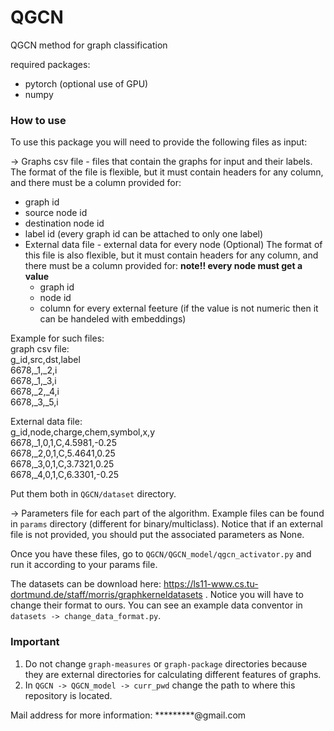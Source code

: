 # QGCN

QGCN method for graph classification

required packages:
- pytorch (optional use of GPU)
- numpy

### How to use 

To use this package you will need to provide the following files as input:

-> Graphs csv file - files that contain the graphs for input and their labels.
  The format of the file is flexible, but it must contain headers for any column, and there must be a column provided for:
  - graph id
  - source node id
  - destination node id
  - label id (every graph id can be attached to only one label)
- External data file - external data for every node (Optional)
    The format of this file is also flexible, but it must contain headers for any column, and there must be a column provided for:
    **note!! every node must get a value**
    - graph id
    - node id
    - column for every external feeture (if the value is not numeric then it can be handeled with embeddings)
<p>   
Example for such files: <br>
graph csv file: <br>
g_id,src,dst,label <br>
6678,_1,_2,i <br>
6678,_1,_3,i <br>
6678,_2,_4,i <br>
6678,_3,_5,i

<p>
External data file: <br>
g_id,node,charge,chem,symbol,x,y <br>
6678,_1,0,1,C,4.5981,-0.25 <br>
6678,_2,0,1,C,5.4641,0.25 <br>
6678,_3,0,1,C,3.7321,0.25 <br>
6678,_4,0,1,C,6.3301,-0.25 <br>

Put them both in `QGCN/dataset` directory.

-> Parameters file for each part of the algorithm. Example files can be found in `params` directory (different for binary/multiclass). Notice that if an external file is not 
provided, you should put the associated parameters as None.

Once you have these files, go to `QGCN/QGCN_model/qgcn_activator.py` and run it according to your params file.

The datasets can be download here: https://ls11-www.cs.tu-dortmund.de/staff/morris/graphkerneldatasets . Notice you will have to change their format to ours. You can see an example data conventor in `datasets -> change_data_format.py`.

### Important
1. Do not change `graph-measures` or `graph-package` directories because they are external directories for calculating different features of graphs.
2. In `QGCN -> QGCN_model -> curr_pwd` change the path to where this repository is located.

Mail address for more information: *********@gmail.com
